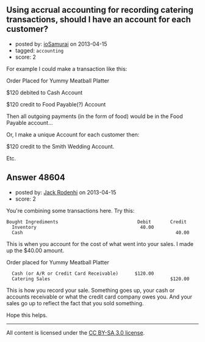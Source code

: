 ## Using accrual accounting for recording catering transactions, should I have an account for each customer?

- posted by: [ioSamurai](https://stackexchange.com/users/-1/25877-iosamurai) on 2013-04-15
- tagged: `accounting`
- score: 2

For example I could make a transaction like this:

Order Placed for Yummy Meatball Platter

$120 debited to Cash Account

$120 credit to Food Payable(?) Account

Then all outgoing payments (in the form of food) would be in the Food Payable account...

Or, I make a unique Account for each customer then:

$120 credit to the Smith Wedding Account.

Etc.


## Answer 48604

- posted by: [Jack Rodenhi](https://stackexchange.com/users/-1/1839-jack-rodenhi) on 2013-04-15
- score: 2

You're combining some transactions here.  Try this:


    Bought Ingrediments                             Debit       Credit
      Inventory                                      40.00
      Cash                                                        40.00

This is when you account for the cost of what went into your sales.  I made up the $40.00 amount.

Order placed for Yummy Meatball Platter         

      Cash (or A/R or Credit Card Receivable)      $120.00
      Catering Sales                                            $120.00

This is how you record your sale.  Something goes up, your cash or accounts receivable or what the credit card company owes you.  And your sales go up to reflect the fact that you sold something.

Hope this helps.










---

All content is licensed under the [CC BY-SA 3.0 license](https://creativecommons.org/licenses/by-sa/3.0/).
